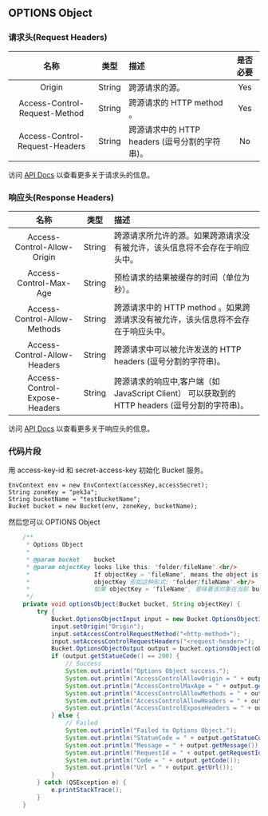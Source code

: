## OPTIONS Object

### 请求头(Request Headers)

|名称|类型|描述|是否必要|
|:--:|:--:|:--|:--:|
|Origin|String|跨源请求的源。|Yes|
|Access-Control-Request-Method|String|跨源请求的 HTTP method 。|Yes|
|Access-Control-Request-Headers|String|跨源请求中的 HTTP headers (逗号分割的字符串)。|No|

访问 [API Docs](https://docs.qingcloud.com/qingstor/api/object/options.html) 以查看更多关于请求头的信息。

### 响应头(Response Headers)

|名称|类型|描述|
|:--:|:--:|:--|
|Access-Control-Allow-Origin|String|跨源请求所允许的源。如果跨源请求没有被允许，该头信息将不会存在于响应头中。|
|Access-Control-Max-Age|String|预检请求的结果被缓存的时间（单位为秒）。|
|Access-Control-Allow-Methods|String|跨源请求中的 HTTP method 。如果跨源请求没有被允许，该头信息将不会存在于响应头中。|
|Access-Control-Allow-Headers|String|跨源请求中可以被允许发送的 HTTP headers (逗号分割的字符串)。|
|Access-Control-Expose-Headers|String|跨源请求的响应中,客户端（如 JavaScript Client） 可以获取到的 HTTP headers (逗号分割的字符串)。|

访问 [API Docs](https://docs.qingcloud.com/qingstor/api/object/options.html) 以查看更多关于响应头的信息。

### 代码片段

用 access-key-id 和 secret-access-key 初始化 Bucket 服务。

```
EnvContext env = new EnvContext(accessKey,accessSecret);
String zoneKey = "pek3a";
String bucketName = "testBucketName";
Bucket bucket = new Bucket(env, zoneKey, bucketName);

```

然后您可以 OPTIONS Object


```java
    /**
     * Options Object
     *
     * @param bucket    bucket
     * @param objectKey looks like this: "folder/fileName".<br/>
     *                  If objectKey = "fileName", means the object is in the bucket's root folder.<br/>
     *                  objectKey 形如这种形式: "folder/fileName".<br/>
     *                  如果 objectKey = "fileName", 意味着该对象在当前 bucket 的根目录。
     */
    private void optionsObject(Bucket bucket, String objectKey) {
        try {
            Bucket.OptionsObjectInput input = new Bucket.OptionsObjectInput();
            input.setOrigin("Origin");
            input.setAccessControlRequestMethod("<http-method>");
            input.setAccessControlRequestHeaders("<request-header>");
            Bucket.OptionsObjectOutput output = bucket.optionsObject(objectKey, input);
            if (output.getStatueCode() == 200) {
                // Success
                System.out.println("Options Object success.");
                System.out.println("AccessControlAllowOrigin = " + output.getAccessControlAllowOrigin());
                System.out.println("AccessControlMaxAge = " + output.getAccessControlMaxAge());
                System.out.println("AccessControlAllowMethods = " + output.getAccessControlAllowMethods());
                System.out.println("AccessControlAllowHeaders = " + output.getAccessControlAllowHeaders());
                System.out.println("AccessControlExposeHeaders = " + output.getAccessControlExposeHeaders());
            } else {
                // Failed
                System.out.println("Failed to Options Object.");
                System.out.println("StatueCode = " + output.getStatueCode());
                System.out.println("Message = " + output.getMessage());
                System.out.println("RequestId = " + output.getRequestId());
                System.out.println("Code = " + output.getCode());
                System.out.println("Url = " + output.getUrl());
            }
        } catch (QSException e) {
            e.printStackTrace();
        }
    }
```